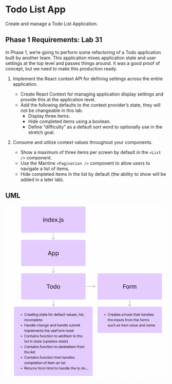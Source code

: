 # Todo List App
Create and manage a Todo List Application.

## Phase 1 Requirements: Lab 31
In Phase 1, we’re going to perform some refactoring of a Todo application built by another team. This application mixes application state and user settings at the top level and passes things around. It was a good proof of concept, but we need to make this production ready.

1. Implement the React context API for defining settings across the entire application.
    - Create React Context for managing application display settings and provide this at the application level.
    - Add the following defaults to the context provider’s state, they will not be changeable in this lab.
        - Display three items.
        - Hide completed items using a boolean.
        - Define “difficulty” as a default sort word to optionally use in the stretch goal.


2. Consume and utilize context values throughout your components.
    - Show a maximum of three items per screen by default in the `<List />` component.
    - Use the Mantine `<Pagination />` component to allow users to navigate a list of items.
    - Hide completed items in the list by default (the ability to show will be added in a later lab).

## UML 
![Todo UML](TODOUML.png)